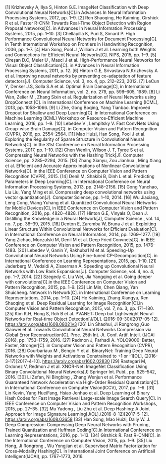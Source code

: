 [1]  Krizhevsky A, Ilya S, Hinton G.E. ImageNet Classification with Deep Convolutional Neural Networks[C].in Advances In Neural Information Processing Systems, 2012, pp. 1–9.
[2]	Ren Shaoqing, He Kaiming, Girshick R et al. Faster R-CNN: Towards Real-Time Object Detection with Region Proposal Networks[C]. in Advances In Neural Information Processing Systems, 2015, pp. 1–10.
[3]	Chellapilla K, Puri S, Simard P. High Performance Convolutional Neural Networks for Document Processing[C]. in Tenth International Workshop on Frontiers in Handwriting Recognition, 2006, pp. 1–7.
[4]	Han Song, Pool J ,William J et al. Learning both Weights and Connections for Efficient Neural Networks[C]. NIPS, 2015, pp. 1–9.
[5]	Cireşan D.C, Meier U , Masci J et al. High-Performance Neural Networks for Visual Object Classification[C].  in Advances In Neural Information Processing Systems, 2011, p. 12.
[6]	Hinton G.E, Srivastava N,Krizhevsky A et al. Improving neural networks by preventing co-adaptation of feature detectors[J]. Computer Science, vol. 3, no. 4, pp. 212–223, 2012.
[7]	LeCun Y, Denker J.S, Solla S.A et al. Optimal Brain Damage[C], in International Conference on Neural Information, vol. 2, no. 279, pp. 598–605, 1989.
[8]	Li Wan, Zelier M , Zhang Sixin et al. Regularization of Neural Networks using DropConnect [C].  in International Conference on Machine Learning (ICML), 2013, pp. 1058–1066.
[9]	Li Zhe, Gong Boqing, Yang Tianbao. Improved Dropout for Shallow and Deep Learning[C].  in International Conference on Machine Learning (ICML) Workshop on Resource-Efficient Machine Learning, 2016, pp. 1–9.
[10]	Lebedev V , Lempitsky V. Fast ConvNets Using Group-wise Brain Damage[C]. in Computer Vision and Pattern Recognition (CVPR), 2016, pp. 2554–2564.
[11]	Mao Huizi, Han Song, Pool J et al. Exploring the Regularity of Sparse Structure in Convolutional Neural Networks[C]. in the 31st Conference on Neural Information Processing Systems, 2017, pp. 1–10.
[12]	Chen Wenlin, Wilson J. T, Tyree S et al. Compressing Neural Networks with the Hashing Trick[J]. Computer Science, pp. 2285–2294, 2015.
[13]	Zhang Xianyu, Zou Jianhua , Ming Xiang et al. Efficient and Accurate Approximations of Nonlinear Convolutional Networks[C]. in the IEEE Conference on Computer Vision and Pattern Recognition (CVPR), 2015.
[14] Denil M, Shakibi B, Dinh L et al. Predicting Parameters in Deep Learning[C]. in International Conference on Neural Information Processing Systems, 2013, pp. 2148–2156.
[15]	Gong Yunchao, Liu Liu, Yang Ming et al. Compressing deep convolutional networks using vector quantization[J].  Computer Science, pp. 1–10, 2014.
[16]	Wu Jiaxiang, Leng Cong, Wang Yuhang et al. Quantized Convolutional Neural Networks for Mobile Devices[C], in IEEE Conference on Computer Vision and Pattern Recognition, 2016, pp. 4820–4828.
[17]	Hinton G.E, Vinyals O, Dean J. Distilling the Knowledge in a Neural Network[J], Computer Science., vol. 14, no. 7, pp. 38–39, 2015.
[18]	Denton E, Zaremba W, Bruna J et al. Exploiting Linear Structure Within Convolutional Networks for Efficient Evaluation[C]. in International Conference on Neural Information, 2014, pp. 1269–1277.
[19]	Yang Zichao, Moczulski M, Denil M et al. Deep Fried Convnets[C]. in IEEE Conference on Computer Vision and Pattern Recognition, 2015, pp. 1476–1483.
[20]	Lebedev V, Ganin Y, Rakhuba1 M et al. Speeding-Up Convolutional Neural Networks Using Fine-tuned CP-Decomposition[C]. in International Conference on Learning Representations, 2015, pp. 1–10.
[21]	Jaderberg M, Vedaldi A, Zisserman A. Speeding up Convolutional Neural Networks with Low Rank Expansions[J]. Computer Science, vol. 4, no. 4, pp. 1–7, 2014.
[22]	Szegedy C, Liu Wei, Jia Yangqing et al. Going deeper with convolutions[C].in the IEEE Conference on Computer Vision and Pattern Recognition, 2015, pp. 1–9.
[23] Lin Min, Chen Qiang, Yan Shuicheng. Network In Network[C]. in International Conference on Learning Representations, 2014, pp. 1–10.
[24]	He Kaiming, Zhang Xiangyu, Ren Shaoqing et al. Deep Residual Learning for Image Recognition[C].in Computer Vision and Pattern Recognition, 2015, vol. 7, no. 3, pp. 171–180.
[25]	Kim K.H, Hong S, Roh B et al. PVANET: Deep but Lightweight Neural Networks for Real-time Object Detection[J/OL]. (2016-09-30)[2017-05-12]. https://arxiv.org/abs/1608.08021v3
[26]	Lin Shaohui, Ji Rongrong ,Guo Xiaowei et al. Towards Convolutional Neural Networks Compression via Global Error Reconstruction[C].  Proc. 25th Int. Jt. Conf. Artif. Intell. (IJCAI 2016), pp. 1753–1759, 2016.
[27]	Redmon J, Farhadi A. YOLO9000: Better, Faster, Stronger[C].  in Computer Vision and Pattern Recognition (CVPR), 2016.
[28]	Courbariaux M , Bengio Y et al. BinaryNet: Training Deep Neural Networks with Weights and Activations Constrained to +1 or -1[OL], (2016-3-17)[2017-4-10]. https://arxiv.org/abs/1602.02830
[29]	Rastegari M, Ordonez V, Redmon J et al. XNOR-Net: ImageNet Classification Using Binary Convolutional Neural Networks[J] Springer Int. Publ., pp. 525–542, 2016.
[30]	Li Zefan, Ni Bingbing , Zhang Wenjun et al. Performance Guaranteed Network Acceleration via High-Order Residual Quantization[C].  in International Conference on Computer Vision(ICCV), 2017, pp. 1–9.
[31]	Lin Kevin, Yang HueiFang, Hsiao Jenhao et al. Deep Learning of Binary Hash Codes for Fast Image Retrieval Large-scale Image Search Query[C]. in IEEE Conference on Computer Vision and Pattern Recognition Workshops, 2015, pp. 27–35.
[32]	Mu Yadong , Liu Zhu et al. Deep Hashing: A Joint Approach for Image Signature Learning[J/OL].(2016-8-12)[2017-5-12]. https://arxiv.org/abs/1608.03658
[33]	Han Song, Mao Huizi, Dally W. J.  Deep Compression: Compressing Deep Neural Networks with Pruning, Trained Quantization and Huffman Coding[C].in International Conference on Learning Representations, 2016, pp. 1–13.
[34]	Girshick R. Fast R-CNN[C]. in the International Conference on Computer Vision, 2015, pp. 1–9.
[35]	Liu Hong, Ji Rongrong , Wu Yongjian et al. Supervised Matrix Factorization for Cross-Modality Hashing[C]. in International Joint Conference on Artificail Intelligent(IJCAI), pp. 1767–1773, 2016.
